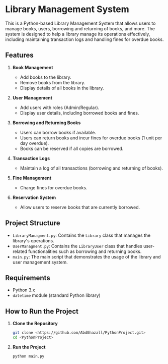 # Library Management System

This is a Python-based Library Management System that allows users to manage books, users, borrowing and returning of books, and more. The system is designed to help a library manage its operations effectively, including maintaining transaction logs and handling fines for overdue books.

## Features

1. **Book Management**
   - Add books to the library.
   - Remove books from the library.
   - Display details of all books in the library.
  
2. **User Management**
   - Add users with roles (Admin/Regular).
   - Display user details, including borrowed books and fines.

3. **Borrowing and Returning Books**
   - Users can borrow books if available.
   - Users can return books and incur fines for overdue books (1 unit per day overdue).
   - Books can be reserved if all copies are borrowed.

4. **Transaction Logs**
   - Maintain a log of all transactions (borrowing and returning of books).

5. **Fine Management**
   - Charge fines for overdue books.

6. **Reservation System**
   - Allow users to reserve books that are currently borrowed.

## Project Structure

- `LibraryManagment.py`: Contains the `Library` class that manages the library's operations.
- `UserManagment.py`: Contains the `LibraryUser` class that handles user-related functionalities such as borrowing and returning books.
- `main.py`: The main script that demonstrates the usage of the library and user management system.

## Requirements

- Python 3.x
- `datetime` module (standard Python library)

## How to Run the Project

1. **Clone the Repository**
   ```bash
   git clone <https://github.com/AbdGhazall/PythonProject.git>
   cd <PythonProject>
2. **Run the Project**
   ```bash
   python main.py
